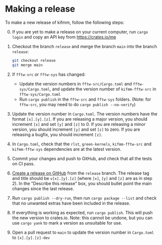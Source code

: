 # Making a release

To make a new release of kifmm, follow the following steps:

0) If you are yet to make a release on your current computer, run `cargo login` and copy an API
   key from https://crates.io/me

1) Checkout the branch `release` and merge the branch `main` into the branch `release`:
   ```bash
   git checkout release
   git merge main
   ```

2) If `fftw-src` or `fftw-sys` has changed:
    * Update the version numbers in `fftw-src/Cargo.toml` and `fftw-sys/Cargo.toml`,
      and update the version number of `kifmm-fftw-src` in `fftw-sys/Cargo.toml`
    * Run `cargo publish` in the `fftw-src` and `fftw-sys` folders.
      (Note: for `fftw-src`, you may need to do `cargo publish --no-verify`)

3) Update the version number in `Cargo.toml`.
   The version numbers have the format `[x].[y].[z]`. If you are releasing a major
   version, you should increment `[x]` and set `[y]` and `[z]` to 0.
   If you are releasing a minor version, you should increment `[y]` and set `[z]`
   to zero. If you are releasing a bugfix, you should increment `[z]`.

4) In `Cargo.toml`, check that the `rlst`, `green-kernels`, `kifmm-fftw-src` and `kifmm-fftw-sys`
   dependencies are at the latest version.

5) Commit your changes and push to GitHub, and check that all the tests on CI pass.

6) [Create a release on GitHub](https://github.com/bempp/green-kernels/releases/new) from the `release` branch.
   The release tag and title should be `v[x].[y].[z]` (where `[x]`, `[y]` and `[z]` are as in step 2).
   In the "Describe this release" box, you should bullet point the main changes since the last
   release.

7) Run `cargo publish --dry-run`, then run `cargo package --list` and
   check that no unwanted extras have been included in the release.

8) If everything is working as expected, run `cargo publish`. This will push the new version to
   crates.io. Note: this cannot be undone, but you can use `cargo yank` to mark a version as
   unsuitable for use.

9) Open a pull request to `main` to update the version number in `Cargo.toml` to `[x].[y].[z]-dev`
